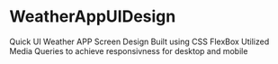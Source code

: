 # WeatherAppUIDesign
Quick UI Weather APP Screen Design
Built using CSS FlexBox
Utilized Media Queries to achieve responsivness for desktop and mobile
